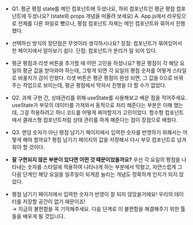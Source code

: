 - Q1. 평균 평점 state를 메인 컴포넌트에 두셨나요, 하위 컴포넌트인 평균 평점 컴포넌트에 두셨나요?
(state와 props 개념을 떠올려 보세요)
A. App.js에서 라우팅으로 전체를 다른 파일로 뺐으나, 평점 컴포넌트 자체는 메인 컴포넌트와 묶어서 진행 했다.

- 선택하신 방식의 장단점은 무엇이라 생각하시나요?
장점: 컴포넌트가 묶여있어서 한 페이지에서 알아보기 쉽다.
단점: 컴포넌트가 분리가 덜 되어 있다.

- 평균 평점과 리셋 버튼을 추가할 때 어떤 고민을 하셨나요?
평균 평점이 각 해당 요일의 평균 값을 받아와야 하는데, 그렇게 되면 각 요일의 평점 숫자를 어떻게 스타일로 바꿀지가 감이 안왔다.
리셋 버튼은 평균 평점이 완성 되면, 그 값을 0으로 바꿔주는 작업으로 보이는데, 평균 평점에서 막혀서 진행을 더 할 수가 없었다.

- Q2. 과제 구현 간, 상태관리를 위해 useState를 사용해보고 배운 점을 적어주세요.
useState가 부모의 데이터를 가져와서 동적으로 처리 해준다는 부분은 이해 했는데, 그걸 적용하려고 하니 코드를 어떻게 짜야할지가 고민이었다.
함수형 컴포넌트에서 클래스형 컴포넌트처럼 상태 관리를 하게 해준다는 점이 장점으로 배웠다.

- Q3. 랜덤 숫자가 아닌 평점 남기기 페이지에서 입력한 숫자를 반영하기 위해서는 어떻게 해야 할까요?
평점 남기기 페이지의 값을 저장해서 다시 부모 컴포넌트로 넘겨줘야 할 것이다.

- **잘 구현되지 않은 부분이 있다면 어떤 것 때문이었을까요?**
우선 각 요일의 평점을 나타내는 숫자를 스타일에 적용하여 나타나게 하는 부분에서 막혔고, 자연스럽게 그 다음 단계인 해당 요일을 일주일이 되게끔 늘리는 개념도 정확하게 인지가 되지 않았다.

- 평점 남기기 페이지에서 입력한 숫자가 반영이 잘 되지 않았을거에요! 우리의 데이터를 저장할 공간이 없기 때문이죠!    
→ 지금의 불편함을 꼭 기억해주세요. 다음 단계로 이 불편함을 해결해주기 위한 툴들을 배우게 될 것입니다.



<!-- # Getting Started with Create React App

This project was bootstrapped with [Create React App](https://github.com/facebook/create-react-app).

## Available Scripts

In the project directory, you can run:

### `yarn start`

Runs the app in the development mode.\
Open [http://localhost:3000](http://localhost:3000) to view it in your browser.

The page will reload when you make changes.\
You may also see any lint errors in the console.

### `yarn test`

Launches the test runner in the interactive watch mode.\
See the section about [running tests](https://facebook.github.io/create-react-app/docs/running-tests) for more information.

### `yarn build`

Builds the app for production to the `build` folder.\
It correctly bundles React in production mode and optimizes the build for the best performance.

The build is minified and the filenames include the hashes.\
Your app is ready to be deployed!

See the section about [deployment](https://facebook.github.io/create-react-app/docs/deployment) for more information.

### `yarn eject`

**Note: this is a one-way operation. Once you `eject`, you can't go back!**

If you aren't satisfied with the build tool and configuration choices, you can `eject` at any time. This command will remove the single build dependency from your project.

Instead, it will copy all the configuration files and the transitive dependencies (webpack, Babel, ESLint, etc) right into your project so you have full control over them. All of the commands except `eject` will still work, but they will point to the copied scripts so you can tweak them. At this point you're on your own.

You don't have to ever use `eject`. The curated feature set is suitable for small and middle deployments, and you shouldn't feel obligated to use this feature. However we understand that this tool wouldn't be useful if you couldn't customize it when you are ready for it.

## Learn More

You can learn more in the [Create React App documentation](https://facebook.github.io/create-react-app/docs/getting-started).

To learn React, check out the [React documentation](https://reactjs.org/).

### Code Splitting

This section has moved here: [https://facebook.github.io/create-react-app/docs/code-splitting](https://facebook.github.io/create-react-app/docs/code-splitting)

### Analyzing the Bundle Size

This section has moved here: [https://facebook.github.io/create-react-app/docs/analyzing-the-bundle-size](https://facebook.github.io/create-react-app/docs/analyzing-the-bundle-size)

### Making a Progressive Web App

This section has moved here: [https://facebook.github.io/create-react-app/docs/making-a-progressive-web-app](https://facebook.github.io/create-react-app/docs/making-a-progressive-web-app)

### Advanced Configuration

This section has moved here: [https://facebook.github.io/create-react-app/docs/advanced-configuration](https://facebook.github.io/create-react-app/docs/advanced-configuration)

### Deployment

This section has moved here: [https://facebook.github.io/create-react-app/docs/deployment](https://facebook.github.io/create-react-app/docs/deployment)

### `yarn build` fails to minify

This section has moved here: [https://facebook.github.io/create-react-app/docs/troubleshooting#npm-run-build-fails-to-minify](https://facebook.github.io/create-react-app/docs/troubleshooting#npm-run-build-fails-to-minify)
 -->
